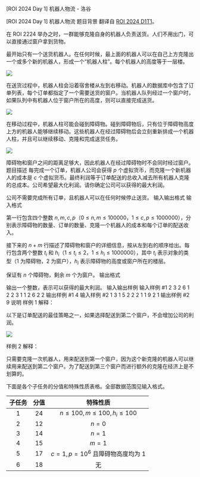 



[ROI 2024 Day 1] 机器人物流 - 洛谷














[ROI 2024 Day 1] 机器人物流
题目背景
翻译自 [ROI 2024 D1T1](https://neerc.ifmo.ru/school/archive/2023-2024/ru-olymp-roi-2024-day1.pdf)。

在 ROI 2224 举办之时，一群能够克隆自身的机器人负责送货。人们不用出门，可以直接通过窗户拿到货物。

最开始只有一个送货机器人。在任何时候，最上面的机器人可以在自己上方克隆出一个或多个新的机器人，形成一个“机器人柱”。每个机器人的高度等于一层楼。

![](https://cdn.luogu.com.cn/upload/image_hosting/wwgg5y12.png)

在送货过程中，机器人柱会沿着宿舍楼从左到右移动。机器人的数据库中包含了订单列表，每个订单都指定了一个需要送货的窗户。当机器人队列经过一个窗户时，如果队列中有机器人位于窗户所在的高度，则可以直接完成送货。

![](https://cdn.luogu.com.cn/upload/image_hosting/eefsp33h.png)

在移动过程中，机器人柱可能会碰到障碍物。碰到障碍物后，只有位于障碍物高度上方的机器人能够继续移动。这些机器人在经过障碍物后会立刻重新排成一个机器人柱，并且可以继续移动、克隆和完成送货任务。

![](https://cdn.luogu.com.cn/upload/image_hosting/9arqsmr6.png)

障碍物和窗户之间的距离足够大，因此机器人在经过障碍物时不会同时经过窗户。
题目描述
每完成一个订单，机器人公司会获得 $p$ 个虚拟货币，而克隆一个新机器人的成本是 $c$ 个虚拟货币。最终利润等于订单配送的总收入减去所有机器人克隆的总成本。公司希望最大化利润。请你确定公司可以获得的最大利润。

公司不需要完成所有订单，且机器人可以在任何时候停止送货。
输入输出格式
输入格式

第一行包含四个整数 $n, m, c, p$（$0 \le n, m \le 100000$，$1 \le c, p \le 1000000$），分别表示障碍物的数量、订单的数量、克隆一个机器人的成本和每个订单的配送收入。

接下来的 $n + m$ 行描述了障碍物和窗户的详细信息，按从左到右的顺序给出。每行包含两个整数 $t_i$ 和 $h_i$（$1 \le t_i \le 2$，$1 \le h_i \le 1000000$），其中 $t_i$ 表示对象的类型（$1$ 为障碍物，$2$ 为窗户），$h_i$ 表示障碍物的高度或窗户所在的楼层。

保证有 $n$ 个障碍物，剩余 $m$ 个为窗户。
输出格式

输出一个整数，表示可以获得的最大利润。
输入输出样例
输入样例 #1
2 3 2 6
1 2
2 3
1 1
2 6
2 2
输出样例 #1
4
输入样例 #2
1 3 1 5
2 2
2 1
1 9
2 1
输出样例 #2
9
说明
样例 $1$ 解释：

以下是订单配送的最佳策略之一，如果选择配送到第二个窗户，不会增加公司的利润。

![](https://cdn.luogu.com.cn/upload/image_hosting/utimy7f3.png)

样例 $2$ 解释：

只需要克隆一次机器人，用来配送到第一个窗户，因为这个新克隆的机器人可以继续用来配送到第二个窗户。为了配送到第三个窗户而进行额外的克隆在经济上是不划算的。

下面是各个子任务的分值和特殊性质表格。全部数据范围见输入格式。

| 子任务 | 分值 | 特殊性质 |
| :----------: | :----------: | :----------: |
| $1$ | $24$ | $n\le100,m\le100,h_i\le100$ |
| $2$ | $12$ | $n=0$ |
| $3$ | $14$ | $n=1$ |
| $4$ | $15$ | $m=1$ |
| $5$ | $17$ | $c=1,p=10^6$ 且障碍物高度均为 $1$ |
| $6$ | $18$ | 无 |






